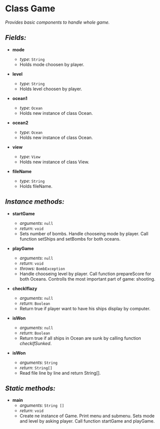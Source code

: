 # Class Game
*Provides basic components to handle whole game.*


## _Fields:_
- **mode**
    - *type*: `String`
    - Holds mode choosen by player.

- **level**
    - *type*: `String`
    - Holds level choosen by player.

- **ocean1**
    - *type*: `Ocean`
    - Holds new instance of class Ocean.

- **ocean2**
    - *type*: `Ocean`
    - Holds new instance of class Ocean.

- **view**
    - *type*: `View`
    - Holds new instance of class View.

- **fileName**
    - *type*: `String`
    - Holds fileName.

## _Instance methods:_
- **startGame**
    - *arguments*: `null`
    - *return*: `void`
    - Sets number of bombs. Handle chooseing mode by player. Call function setShips and setBombs for both oceans.

- **playGame**
    - *arguments*: `null`
    - *return*: `void`
    - *throws:* `BombException`
    - Handle chooseing level by player. Call function prepareScore for both Oceans. Controlls the most important part of game: shooting. 

- **checkIflazy**
    - *arguments*: `null`
    - *return*: `Boolean`
    - Return true if player want to have his ships display by computer.

- **isWon**
    - *arguments*: `null`
    - *return*: `Boolean`
    - Return true if all ships in Ocean are sunk by calling function *checkIfSunked*.

- **isWon**
    - *arguments*: `String`
    - *return*: `String[]`
    - Read file line by line and return String[].

## _Static methods:_

- **main**
    - *arguments*: `String []`
    - *return*: `void`
    - Create ne instance of Game. Print menu and submenu. Sets mode and level by asking player. Call function startGame and playGame.







